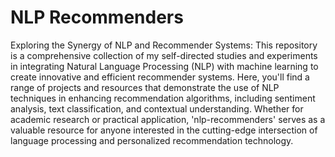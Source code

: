 # NLP Recommenders

Exploring the Synergy of NLP and Recommender Systems: This repository is a comprehensive collection of my self-directed studies and experiments in integrating Natural Language Processing (NLP) with machine learning to create innovative and efficient recommender systems. Here, you'll find a range of projects and resources that demonstrate the use of NLP techniques in enhancing recommendation algorithms, including sentiment analysis, text classification, and contextual understanding. Whether for academic research or practical application, 'nlp-recommenders' serves as a valuable resource for anyone interested in the cutting-edge intersection of language processing and personalized recommendation technology.
